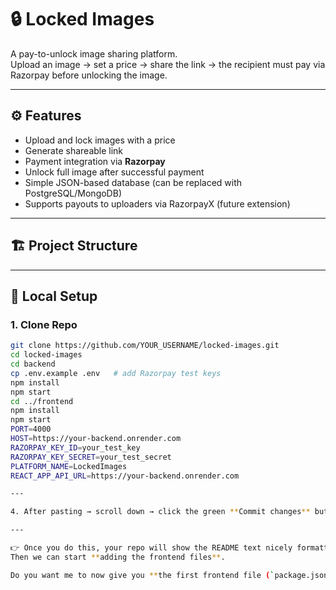 # 🔒 Locked Images

A pay-to-unlock image sharing platform.  
Upload an image → set a price → share the link → the recipient must pay via Razorpay before unlocking the image.

---

## ⚙️ Features
- Upload and lock images with a price
- Generate shareable link
- Payment integration via **Razorpay**
- Unlock full image after successful payment
- Simple JSON-based database (can be replaced with PostgreSQL/MongoDB)
- Supports payouts to uploaders via RazorpayX (future extension)

---

## 🏗️ Project Structure

---

## 🚀 Local Setup

### 1. Clone Repo
```bash
git clone https://github.com/YOUR_USERNAME/locked-images.git
cd locked-images
cd backend
cp .env.example .env   # add Razorpay test keys
npm install
npm start
cd ../frontend
npm install
npm start
PORT=4000
HOST=https://your-backend.onrender.com
RAZORPAY_KEY_ID=your_test_key
RAZORPAY_KEY_SECRET=your_test_secret
PLATFORM_NAME=LockedImages
REACT_APP_API_URL=https://your-backend.onrender.com

---

4. After pasting → scroll down → click the green **Commit changes** button.  

---

👉 Once you do this, your repo will show the README text nicely formatted.  
Then we can start **adding the frontend files**.  

Do you want me to now give you **the first frontend file (`package.json`)** to paste?
